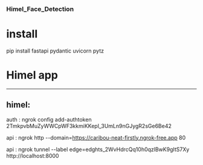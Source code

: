 ### Himel_Face_Detection
 
# install 
pip install fastapi pydantic uvicorn pytz


# Himel app 
------------
himel:
--------------------------

auth : ngrok config add-authtoken 2TmkpvbMuZyWWCpWF3kkmiKKepl_3UmLn9nGJygR2sGe6Be42

api : ngrok http --domain=https://caribou-neat-firstly.ngrok-free.app 80


api : ngrok tunnel --label edge=edghts_2WvHdrcQq10h0qzlBwK9gItS7Xy http://localhost:8000